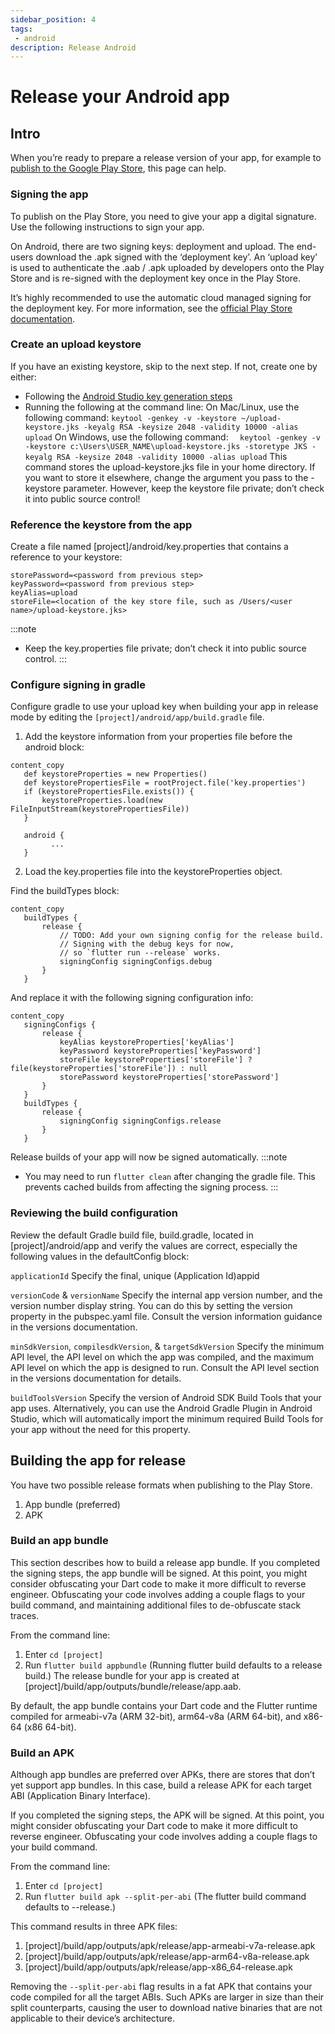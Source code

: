 ```yaml
---
sidebar_position: 4
tags: 
 - android
description: Release Android
---
```


# Release your Android app
## Intro
When you’re ready to prepare a release version of your app, for example to [publish to the Google Play Store](https://developer.android.com/distribute/googleplay/start), this page can help.

### Signing the app
To publish on the Play Store, you need to give your app a digital signature. Use the following instructions to sign your app.

On Android, there are two signing keys: deployment and upload. The end-users download the .apk signed with the ‘deployment key’. An ‘upload key’ is used to authenticate the .aab / .apk uploaded by developers onto the Play Store and is re-signed with the deployment key once in the Play Store.

It’s highly recommended to use the automatic cloud managed signing for the deployment key. For more information, see the [official Play Store documentation](https://support.google.com/googleplay/android-developer/answer/9842756?hl=en&visit_id=637731421778390412-1118288793&rd=1).

### Create an upload keystore
If you have an existing keystore, skip to the next step. If not, create one by either:

- Following the [Android Studio key generation steps](https://developer.android.com/studio/publish/app-signing#sign-apk)
- Running the following at the command line:
On Mac/Linux, use the following command:
`keytool -genkey -v -keystore ~/upload-keystore.jks -keyalg RSA -keysize 2048 -validity 10000 -alias upload`
On Windows, use the following command:
`  keytool -genkey -v -keystore c:\Users\USER_NAME\upload-keystore.jks -storetype JKS -keyalg RSA -keysize 2048 -validity 10000 -alias upload`
This command stores the upload-keystore.jks file in your home directory. If you want to store it elsewhere, change the argument you pass to the -keystore parameter. However, keep the keystore file private; don’t check it into public source control!

### Reference the keystore from the app
Create a file named [project]/android/key.properties that contains a reference to your keystore:
```
storePassword=<password from previous step>
keyPassword=<password from previous step>
keyAlias=upload
storeFile=<location of the key store file, such as /Users/<user name>/upload-keystore.jks>
```

:::note
- Keep the key.properties file private; don’t check it into public source control.
:::

### Configure signing in gradle
Configure gradle to use your upload key when building your app in release mode by editing the `[project]/android/app/build.gradle` file.

1. Add the keystore information from your properties file before the android block:
```
content_copy
   def keystoreProperties = new Properties()
   def keystorePropertiesFile = rootProject.file('key.properties')
   if (keystorePropertiesFile.exists()) {
       keystoreProperties.load(new FileInputStream(keystorePropertiesFile))
   }

   android {
         ...
   }
```
2. Load the key.properties file into the keystoreProperties object.

Find the buildTypes block:
```
content_copy
   buildTypes {
       release {
           // TODO: Add your own signing config for the release build.
           // Signing with the debug keys for now,
           // so `flutter run --release` works.
           signingConfig signingConfigs.debug
       }
   }
```
And replace it with the following signing configuration info:
```
content_copy
   signingConfigs {
       release {
           keyAlias keystoreProperties['keyAlias']
           keyPassword keystoreProperties['keyPassword']
           storeFile keystoreProperties['storeFile'] ? file(keystoreProperties['storeFile']) : null
           storePassword keystoreProperties['storePassword']
       }
   }
   buildTypes {
       release {
           signingConfig signingConfigs.release
       }
   }
```
Release builds of your app will now be signed automatically.
:::note
- You may need to run `flutter clean` after changing the gradle file. This prevents cached builds from affecting the signing process.
:::

### Reviewing the build configuration
Review the default Gradle build file, build.gradle, located in [project]/android/app and verify the values are correct, especially the following values in the defaultConfig block:

`applicationId`
Specify the final, unique (Application Id)appid

`versionCode` & `versionName`
Specify the internal app version number, and the version number display string. You can do this by setting the version property in the pubspec.yaml file. Consult the version information guidance in the versions documentation.

`minSdkVersion`, `compilesdkVersion`, & `targetSdkVersion`
Specify the minimum API level, the API level on which the app was compiled, and the maximum API level on which the app is designed to run. Consult the API level section in the versions documentation for details.

`buildToolsVersion`
Specify the version of Android SDK Build Tools that your app uses. Alternatively, you can use the Android Gradle Plugin in Android Studio, which will automatically import the minimum required Build Tools for your app without the need for this property.


## Building the app for release
You have two possible release formats when publishing to the Play Store.
1. App bundle (preferred)
2. APK

### Build an app bundle
This section describes how to build a release app bundle. If you completed the signing steps, the app bundle will be signed. At this point, you might consider obfuscating your Dart code to make it more difficult to reverse engineer. Obfuscating your code involves adding a couple flags to your build command, and maintaining additional files to de-obfuscate stack traces.

From the command line:
1. Enter `cd [project]`
2. Run `flutter build appbundle`
(Running flutter build defaults to a release build.)
The release bundle for your app is created at [project]/build/app/outputs/bundle/release/app.aab.

By default, the app bundle contains your Dart code and the Flutter runtime compiled for armeabi-v7a (ARM 32-bit), arm64-v8a (ARM 64-bit), and x86-64 (x86 64-bit).

### Build an APK
Although app bundles are preferred over APKs, there are stores that don’t yet support app bundles. In this case, build a release APK for each target ABI (Application Binary Interface).

If you completed the signing steps, the APK will be signed. At this point, you might consider obfuscating your Dart code to make it more difficult to reverse engineer. Obfuscating your code involves adding a couple flags to your build command.

From the command line:
1. Enter `cd [project]`
2. Run `flutter build apk --split-per-abi`
(The flutter build command defaults to --release.)

This command results in three APK files:
1. [project]/build/app/outputs/apk/release/app-armeabi-v7a-release.apk
2. [project]/build/app/outputs/apk/release/app-arm64-v8a-release.apk
3. [project]/build/app/outputs/apk/release/app-x86_64-release.apk

Removing the `--split-per-abi` flag results in a fat APK that contains your code compiled for all the target ABIs. Such APKs are larger in size than their split counterparts, causing the user to download native binaries that are not applicable to their device’s architecture.